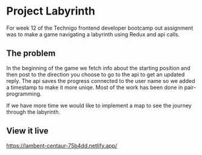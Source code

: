 # Project Labyrinth

For week 12 of the Technigo frontend developer bootcamp out assignment was to make a game navigating a labyrinth using Redux and api calls.

## The problem

In the beginning of the game we fetch info about the starting position and then post to the direction you choose to go to the api to get an updated reply. The api saves the progress connected to the user name so we added a timestamp to make it more uniqe. Most of the work has been done in pair-programming.

If we have more time we would like to implement a map to see the journey through the labyrinth.

## View it live

https://lambent-centaur-75b4dd.netlify.app/
